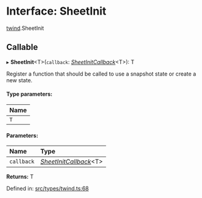 # Interface: SheetInit

[twind](../modules/twind.md).SheetInit

## Callable

▸ **SheetInit**<T\>(`callback`: [*SheetInitCallback*](../modules/twind.md#sheetinitcallback)<T\>): T

Register a function that should be called to use a snapshot state or create a new state.

#### Type parameters:

Name |
:------ |
`T` |

#### Parameters:

Name | Type |
:------ | :------ |
`callback` | [*SheetInitCallback*](../modules/twind.md#sheetinitcallback)<T\> |

**Returns:** T

Defined in: [src/types/twind.ts:68](https://github.com/gojutin/twind/blob/8f04bb3/src/types/twind.ts#L68)
